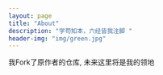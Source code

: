 ```yaml
---
layout: page
title: "About"
description: "学苟知本，六经皆我注脚 "
header-img: "img/green.jpg"
---
```


我Fork了原作者的仓库, 未来这里将是我的领地
